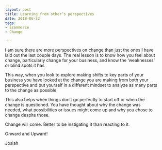 ```yaml
---
layout: post
title: Learning from other’s perspectives
date: 2018-06-22
tags:
- Ecommerce
- Change

---
```



I am sure there are more perspectives on change than just the ones I have laid out the last couple days. The real lesson is to know how you feel about change, particularly change for your business, and know the ‘weaknesses’ or blind spots it has. 

This way, when you look to explore making shifts to key parts of your business you have looked at the change you are making from both your perspective and put yourself in a different mindset to analyze as many parts to the change as possible. 

This also helps when things don’t go perfectly to start off or when the change is questioned. You have thought about why the change was needed, what possibilities or issues might come up and why you chose to change despite those. 

Change will come. Better to be instigating it than reacting to it. 

Onward and Upward!

Josiah